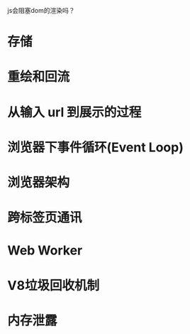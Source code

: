 js会阻塞dom的渲染吗？



# 存储



# 重绘和回流

# 从输入 url 到展示的过程

# 浏览器下事件循环(Event Loop)

# 浏览器架构

# 跨标签页通讯

#  Web Worker

# V8垃圾回收机制

# 内存泄露